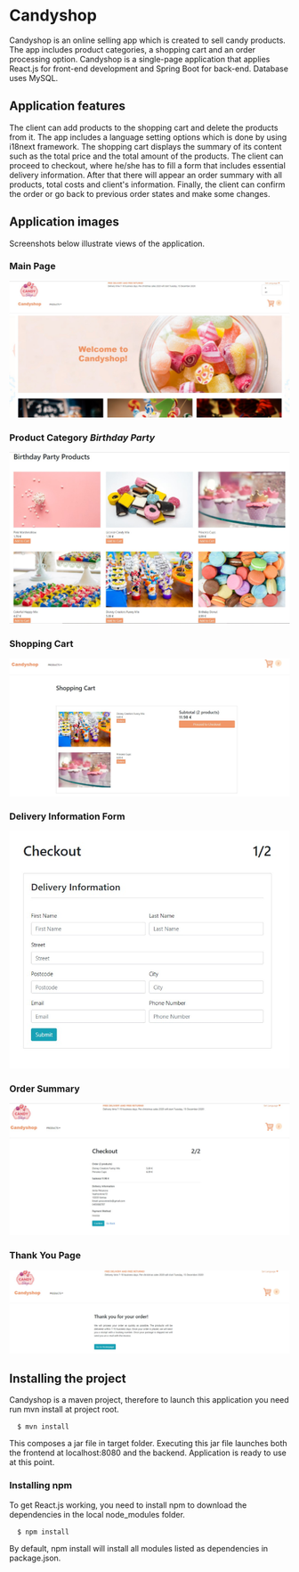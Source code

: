 # Candyshop
Candyshop is an online selling app which is created to sell candy products. 
The app includes product categories, a shopping cart and an order processing option. 
Candyshop is a single-page application that applies React.js for front-end development and Spring Boot for back-end.
Database uses MySQL. 

## Application features
The client can add products to the shopping cart and delete the products from it. 
The app includes a language setting options which is done by using i18next framework.
The shopping cart displays the summary of its content such as the total price and the total amount of the products.
The client can proceed to checkout, where he/she has to fill a form that includes essential delivery information.
After that there will appear an order summary with all products, total costs and client's information. 
Finally, the client can confirm the order or go back to previous order states and make some changes. 

## Application images
Screenshots below illustrate views of the application.


### Main Page
![Screenshot](src/main/app/public/main-page.jpg)


### Product Category <i>Birthday Party</i>
![Screenshot](src/main/app/public/products.jpg)


### Shopping Cart
![Screenshot](src/main/app/public/shopping-cart.jpg)

### Delivery Information Form
![Screenshot](src/main/app/public/form.jpg)

### Order Summary
![Screenshot](src/main/app/public/order-summary.jpg)

### Thank You Page
![Screenshot](src/main/app/public/thankyou.jpg)

## Installing the project
Candyshop is a maven project, therefore to launch this application you need run mvn install at project root.
```
  $ mvn install
```

This composes a jar file in target folder. 
Executing this jar file launches both the frontend at localhost:8080 and the backend. 
Application is ready to use at this point.

### Installing npm
To get React.js working, you need to install npm to download the dependencies in the local node_modules folder.
```
  $ npm install
```
By default, npm install will install all modules listed as dependencies in package.json.